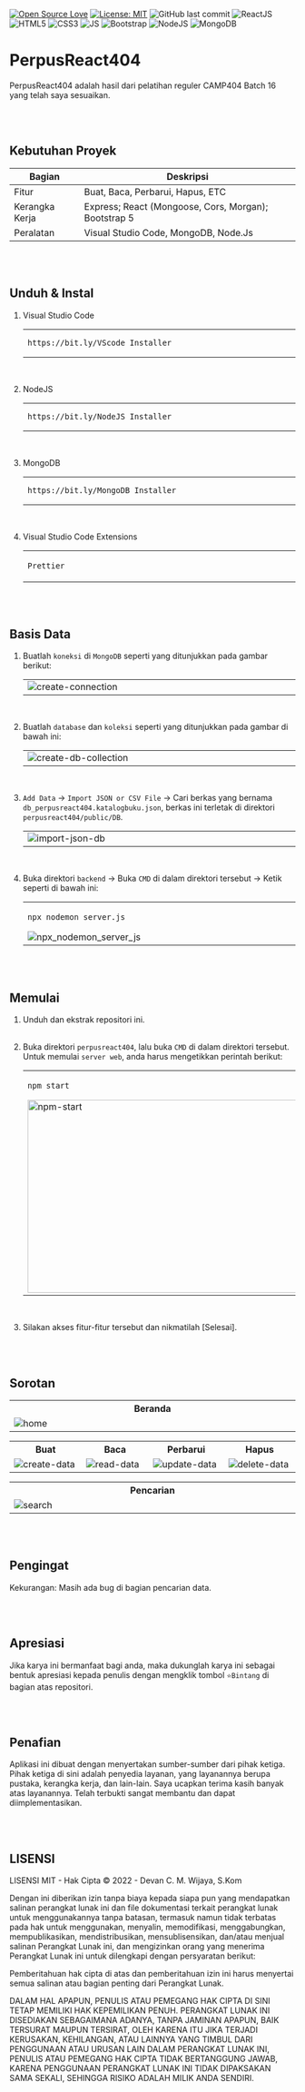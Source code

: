 [![Open Source Love](https://badges.frapsoft.com/os/v1/open-source.svg?style=flat)](https://github.com/ellerbrock/open-source-badges/)
[![License: MIT](https://img.shields.io/badge/License-MIT-blue.svg?logo=github&color=%23F7DF1E)](https://opensource.org/licenses/MIT)
![GitHub last commit](https://img.shields.io/github/last-commit/devancakra/perpusreact404)
![ReactJS](https://img.shields.io/badge/-React%20JS-darkcyan?style=flat&logo=react)
![HTML5](https://img.shields.io/badge/-HTML%205-purple.svg?&logo=html5)
![CSS3](https://img.shields.io/badge/-CSS%203-green.svg?&logo=css3)
![JS](https://img.shields.io/badge/-Javascript-brown.svg?&logo=javascript)
![Bootstrap](https://img.shields.io/badge/-Bootstrap%205-white.svg?&logo=bootstrap)
![NodeJS](https://img.shields.io/badge/-Node%20JS-light.svg?&color=9FE2BF&logo=node.js)
![MongoDB](https://img.shields.io/badge/-Mongo%20DB-darkgreen.svg?&logo=mongodb)

# PerpusReact404
<p>PerpusReact404 adalah hasil dari pelatihan reguler CAMP404 Batch 16 yang telah saya sesuaikan.</p>

<br><br>

## Kebutuhan Proyek
| Bagian |	Deskripsi |
| --- | --- |
| Fitur | Buat, Baca, Perbarui, Hapus, ETC |
| Kerangka Kerja | Express; React (Mongoose, Cors, Morgan); Bootstrap 5 |
| Peralatan | Visual Studio Code, MongoDB, Node.Js |

<br><br>

## Unduh & Instal
1. Visual Studio Code

   <table><tr><td width="810">
   
   ```
   https://bit.ly/VScode_Installer
   ```

   </td></tr></table><br>
   
2. NodeJS

   <table><tr><td width="810">
   
   ```
   https://bit.ly/NodeJS_Installer
   ```

   </td></tr></table><br>
   
3. MongoDB

   <table><tr><td width="810">
      
   ```
   https://bit.ly/MongoDB_Installer
   ```

   </td></tr></table><br>
   
4. Visual Studio Code Extensions

   <table><tr><td width="810">

   ``` Prettier ```   

   </td></tr></table>

<br><br>

## Basis Data
1. Buatlah ``` koneksi ``` di ``` MongoDB ``` seperti yang ditunjukkan pada gambar berikut:
   
   <table><tr><td width="810">   
      <img src="https://github.com/devancakra/perpusreact404/assets/54527592/c011087c-8d83-4007-a47b-dbdff34e5ab8" alt="create-connection">
   </td></tr></table><br>

2. Buatlah ``` database ``` dan ``` koleksi ``` seperti yang ditunjukkan pada gambar di bawah ini:
   
   <table><tr><td width="810">
      <img src="https://github.com/devancakra/perpusreact404/assets/54527592/9f5aa1dd-ca86-4251-9c40-e6e7280d25c0" alt="create-db-collection">
   </td></tr></table><br>

3. ``` Add Data ``` -> ``` Import JSON or CSV File ``` -> Cari berkas yang bernama ``` db_perpusreact404.katalogbuku.json ```, berkas ini terletak di direktori ``` perpusreact404/public/DB ```.<br>

   <table><tr><td width="810">
      <img src="https://github.com/devancakra/perpusreact404/assets/54527592/9aec4fca-f1da-439f-9beb-f7acf08b414f" alt="import-json-db">
   </td></tr></table><br>

4. Buka direktori ``` backend ``` -> Buka ``` CMD ``` di dalam direktori tersebut -> Ketik seperti di bawah ini:

   <table><tr><td width="810">

   ````bash
   npx nodemon server.js
   ````

   <img src="https://github.com/devancakra/perpusreact404/assets/54527592/5580784f-bcb2-4d75-9dae-6bf950dec2dc" alt="npx_nodemon_server_js"> 

   </td></tr></table>

<br><br>

## Memulai
1. Unduh dan ekstrak repositori ini.<br><br>
   
2. Buka direktori ``` perpusreact404 ```, lalu buka ``` CMD ``` di dalam direktori tersebut. Untuk memulai ``` server web ```, anda harus mengetikkan perintah berikut:

   <table><tr><td width="810">

   ````bash
   npm start
   ````

   <img width="840" height="340" src="https://github.com/devancakra/perpusreact404/assets/54527592/71f62129-6b33-4983-bc52-1d582cd7221b" alt="npm-start">   

   </td></tr></table><br>

3. Silakan akses fitur-fitur tersebut dan nikmatilah [Selesai].

<br><br>

## Sorotan
<table>
<tr>
<th width="840">Beranda</th>
</tr>
<tr>
<td><img src="https://github.com/devancakra/perpusreact404/assets/54527592/7abf6af7-44b9-4bb0-8d27-7b5b8d10f19d" alt="home"></td>
</tr>
</table>
<table>
<tr>
<th width="210">Buat</th>
<th width="210">Baca</th>
<th width="210">Perbarui</th>
<th width="210">Hapus</th>
</tr>
<tr>
<td><img src="https://github.com/devancakra/perpusreact404/assets/54527592/97f38958-b3f0-4f32-a608-047188050f8a" alt="create-data"></td>
<td><img src="https://github.com/devancakra/perpusreact404/assets/54527592/f353bc1c-7e3d-40a7-bcea-1594dfe635d2" alt="read-data"></td>
<td><img src="https://github.com/devancakra/perpusreact404/assets/54527592/fd9ffa50-88c6-4bdd-82d2-a11a1050708e" alt="update-data"></td>
<td><img src="https://github.com/devancakra/perpusreact404/assets/54527592/bc718b9f-41d3-4aef-9ac9-b868d481b862" alt="delete-data"></td>
</tr>
</table>
<table>
<tr>
<th width="840">Pencarian</th>
</tr>
<tr>
<td><img src="https://github.com/devancakra/perpusreact404/assets/54527592/90cd9215-02a9-455f-996b-6b5ec5c41ec8" alt="search"></td>
</tr>
</table>

<br><br>

## Pengingat
Kekurangan: Masih ada bug di bagian pencarian data.

<br><br>

## Apresiasi
Jika karya ini bermanfaat bagi anda, maka dukunglah karya ini sebagai bentuk apresiasi kepada penulis dengan mengklik tombol ``` ⭐Bintang ``` di bagian atas repositori.

<br><br>

## Penafian
Aplikasi ini dibuat dengan menyertakan sumber-sumber dari pihak ketiga. Pihak ketiga di sini adalah penyedia layanan, yang layanannya berupa pustaka, kerangka kerja, dan lain-lain. Saya ucapkan terima kasih banyak atas layanannya. Telah terbukti sangat membantu dan dapat diimplementasikan.

<br><br>

## LISENSI
LISENSI MIT - Hak Cipta © 2022 - Devan C. M. Wijaya, S.Kom

Dengan ini diberikan izin tanpa biaya kepada siapa pun yang mendapatkan salinan perangkat lunak ini dan file dokumentasi terkait perangkat lunak untuk menggunakannya tanpa batasan, termasuk namun tidak terbatas pada hak untuk menggunakan, menyalin, memodifikasi, menggabungkan, mempublikasikan, mendistribusikan, mensublisensikan, dan/atau menjual salinan Perangkat Lunak ini, dan mengizinkan orang yang menerima Perangkat Lunak ini untuk dilengkapi dengan persyaratan berikut:

Pemberitahuan hak cipta di atas dan pemberitahuan izin ini harus menyertai semua salinan atau bagian penting dari Perangkat Lunak.

DALAM HAL APAPUN, PENULIS ATAU PEMEGANG HAK CIPTA DI SINI TETAP MEMILIKI HAK KEPEMILIKAN PENUH. PERANGKAT LUNAK INI DISEDIAKAN SEBAGAIMANA ADANYA, TANPA JAMINAN APAPUN, BAIK TERSURAT MAUPUN TERSIRAT, OLEH KARENA ITU JIKA TERJADI KERUSAKAN, KEHILANGAN, ATAU LAINNYA YANG TIMBUL DARI PENGGUNAAN ATAU URUSAN LAIN DALAM PERANGKAT LUNAK INI, PENULIS ATAU PEMEGANG HAK CIPTA TIDAK BERTANGGUNG JAWAB, KARENA PENGGUNAAN PERANGKAT LUNAK INI TIDAK DIPAKSAKAN SAMA SEKALI, SEHINGGA RISIKO ADALAH MILIK ANDA SENDIRI.
